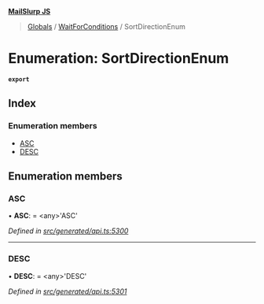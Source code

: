 **[MailSlurp JS](../README.md)**

> [Globals](../README.md) / [WaitForConditions](../modules/waitforconditions.md) / SortDirectionEnum

# Enumeration: SortDirectionEnum

**`export`** 

## Index

### Enumeration members

* [ASC](waitforconditions.sortdirectionenum.md#asc)
* [DESC](waitforconditions.sortdirectionenum.md#desc)

## Enumeration members

### ASC

•  **ASC**:  = \<any>'ASC'

*Defined in [src/generated/api.ts:5300](https://github.com/mailslurp/mailslurp-client/blob/b27590b/src/generated/api.ts#L5300)*

___

### DESC

•  **DESC**:  = \<any>'DESC'

*Defined in [src/generated/api.ts:5301](https://github.com/mailslurp/mailslurp-client/blob/b27590b/src/generated/api.ts#L5301)*
